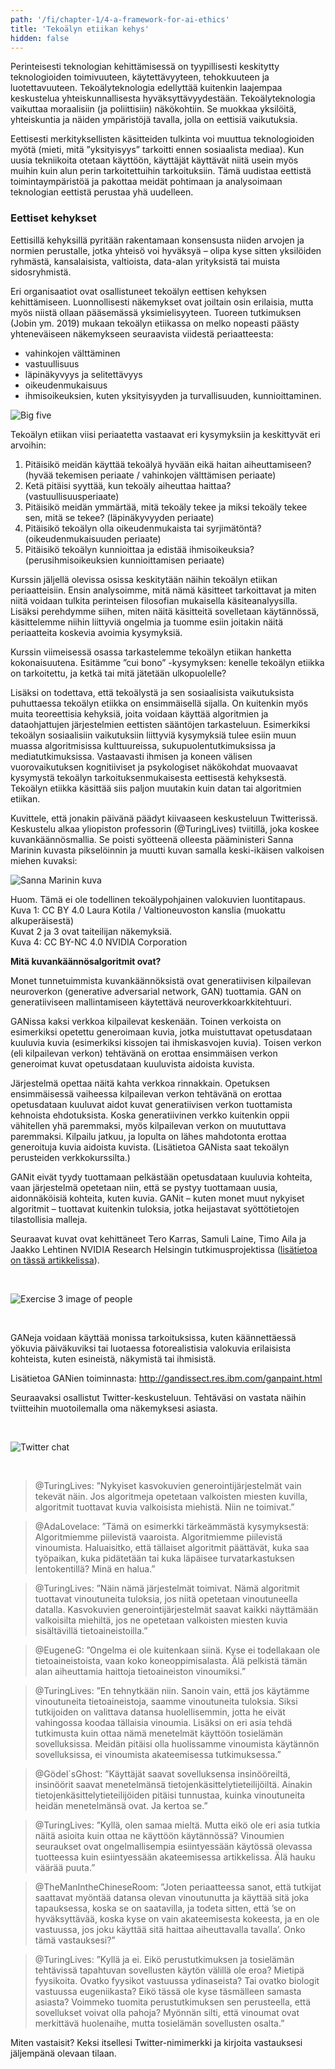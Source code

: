 ```yaml
---
path: '/fi/chapter-1/4-a-framework-for-ai-ethics'
title: 'Tekoälyn etiikan kehys'
hidden: false
---
```


<hero-icon heroIcon='chap1'/>

<styled-text>

Perinteisesti teknologian kehittämisessä on tyypillisesti keskitytty teknologioiden toimivuuteen, käytettävyyteen, tehokkuuteen ja luotettavuuteen. Tekoälyteknologia edellyttää kuitenkin laajempaa keskustelua yhteiskunnallisesta hyväksyttävyydestään. Tekoälyteknologia vaikuttaa moraalisiin (ja poliittisiin) näkökohtiin. Se muokkaa yksilöitä, yhteiskuntia ja näiden ympäristöjä tavalla, jolla on eettisiä vaikutuksia.

Eettisesti merkityksellisten käsitteiden tulkinta voi muuttua teknologioiden myötä (mieti, mitä ”yksityisyys” tarkoitti ennen sosiaalista mediaa). Kun uusia tekniikoita otetaan käyttöön, käyttäjät käyttävät niitä usein myös muihin kuin alun perin tarkoitettuihin tarkoituksiin. Tämä uudistaa eettistä toimintaympäristöä ja pakottaa meidät pohtimaan ja analysoimaan teknologian eettistä perustaa yhä uudelleen.

### Eettiset kehykset

Eettisillä kehyksillä pyritään rakentamaan konsensusta niiden arvojen ja normien perustalle, jotka yhteisö voi hyväksyä – olipa kyse sitten yksilöiden ryhmästä, kansalaisista, valtioista, data-alan yrityksistä tai muista sidosryhmistä.

Eri organisaatiot ovat osallistuneet tekoälyn eettisen kehyksen kehittämiseen. Luonnollisesti näkemykset ovat joiltain osin erilaisia, mutta myös niistä ollaan pääsemässä yksimielisyyteen. Tuoreen tutkimuksen (Jobin ym. 2019) mukaan tekoälyn etiikassa on melko nopeasti päästy yhteneväiseen näkemykseen seuraavista viidestä periaatteesta:

* vahinkojen välttäminen
* vastuullisuus
* läpinäkyvyys ja selitettävyys
* oikeudenmukaisuus
* ihmisoikeuksien, kuten yksityisyyden ja turvallisuuden, kunnioittaminen.

<img src="./big-five.svg" alt="Big five"> </img>

Tekoälyn etiikan viisi periaatetta vastaavat eri kysymyksiin ja keskittyvät eri arvoihin:

1. Pitäisikö meidän käyttää tekoälyä hyvään eikä haitan aiheuttamiseen? (hyvää tekemisen periaate / vahinkojen välttämisen periaate)
2. Ketä pitäisi syyttää, kun tekoäly aiheuttaa haittaa? (vastuullisuusperiaate)
3. Pitäisikö meidän ymmärtää, mitä tekoäly tekee ja miksi tekoäly tekee sen, mitä se tekee? (läpinäkyvyyden periaate)
4. Pitäisikö tekoälyn olla oikeudenmukaista tai syrjimätöntä? (oikeudenmukaisuuden periaate)
5. Pitäisikö tekoälyn kunnioittaa ja edistää ihmisoikeuksia? (perusihmisoikeuksien kunnioittamisen periaate)

</styled-text>


<styled-text>

Kurssin jäljellä olevissa osissa keskitytään näihin tekoälyn etiikan periaatteisiin. Ensin analysoimme, mitä nämä käsitteet tarkoittavat ja miten niitä voidaan tulkita perinteisen filosofian mukaisella käsiteanalyysilla. Lisäksi perehdymme siihen, miten näitä käsitteitä sovelletaan käytännössä, käsittelemme niihin liittyviä ongelmia ja tuomme esiin joitakin näitä periaatteita koskevia avoimia kysymyksiä.

Kurssin viimeisessä osassa tarkastelemme tekoälyn etiikan hanketta kokonaisuutena. Esitämme ”cui bono” -kysymyksen: kenelle tekoälyn etiikka on tarkoitettu, ja ketkä tai mitä jätetään ulkopuolelle?

Lisäksi on todettava, että tekoälystä ja sen sosiaalisista vaikutuksista puhuttaessa tekoälyn etiikka on ensimmäisellä sijalla. On kuitenkin myös muita teoreettisia kehyksiä, joita voidaan käyttää algoritmien ja dataohjattujen järjestelmien eettisten sääntöjen tarkasteluun. Esimerkiksi tekoälyn sosiaalisiin vaikutuksiin liittyviä kysymyksiä tulee esiin muun muassa algoritmisissa kulttuureissa, sukupuolentutkimuksissa ja mediatutkimuksissa. Vastaavasti ihmisen ja koneen välisen vuorovaikutuksen kognitiiviset ja psykologiset näkökohdat muovaavat kysymystä tekoälyn tarkoituksenmukaisesta eettisestä kehyksestä. Tekoälyn etiikka käsittää siis paljon muutakin kuin datan tai algoritmien etiikan.

</styled-text>


<quiz id="2330edb7-5a0b-5c28-b6c0-19ac68494137">

Kuvittele, että jonakin päivänä päädyt kiivaaseen keskusteluun Twitterissä. Keskustelu alkaa yliopiston professorin (@TuringLives) tviitillä, joka koskee kuvankäännösmallia. Se poisti syötteenä olleesta pääministeri Sanna Marinin kuvasta pikselöinnin ja muutti kuvan samalla keski-ikäisen valkoisen miehen kuvaksi:

 ![Sanna Marinin kuva](./chap1-transf.png)

Huom. Tämä ei ole todellinen tekoälypohjainen valokuvien luontitapaus. <br>
Kuva 1: CC BY 4.0 Laura Kotila / Valtioneuvoston kanslia (muokattu alkuperäisestä)<br>
Kuvat 2 ja 3 ovat taiteilijan näkemyksiä.<br>
Kuva 4: CC BY-NC 4.0 NVIDIA Corporation <br>

**Mitä kuvankäännösalgoritmit ovat?**

Monet tunnetuimmista kuvankäännöksistä ovat generatiivisen kilpailevan neuroverkon (generative adversarial network, GAN) tuottamia. GAN on generatiiviseen mallintamiseen käytettävä neuroverkkoarkkitehtuuri.

GANissa kaksi verkkoa kilpailevat keskenään. Toinen verkoista on esimerkiksi opetettu generoimaan kuvia, jotka muistuttavat opetusdataan kuuluvia kuvia (esimerkiksi kissojen tai ihmiskasvojen kuvia). Toisen verkon (eli kilpailevan verkon) tehtävänä on erottaa ensimmäisen verkon generoimat kuvat opetusdataan kuuluvista aidoista kuvista.

Järjestelmä opettaa näitä kahta verkkoa rinnakkain. Opetuksen ensimmäisessä vaiheessa kilpailevan verkon tehtävänä on erottaa opetusdataan kuuluvat aidot kuvat generatiivisen verkon tuottamista kehnoista ehdotuksista. Koska generatiivinen verkko kuitenkin oppii vähitellen yhä paremmaksi, myös kilpailevan verkon on muututtava paremmaksi. Kilpailu jatkuu, ja lopulta on lähes mahdotonta erottaa generoituja kuvia aidoista kuvista. (Lisätietoa GANista saat tekoälyn perusteiden verkkokurssilta.)

GANit eivät tyydy tuottamaan pelkästään opetusdataan kuuluvia kohteita, vaan järjestelmä opetetaan niin, että se pystyy tuottamaan uusia, aidonnäköisiä kohteita, kuten kuvia. GANit – kuten monet muut nykyiset algoritmit – tuottavat kuitenkin tuloksia, jotka heijastavat syöttötietojen tilastollisia malleja.

Seuraavat kuvat ovat kehittäneet Tero Karras, Samuli Laine, Timo Aila ja Jaakko Lehtinen NVIDIA Research Helsingin tutkimusprojektissa ([lisätietoa on tässä artikkelissa](https://research.aalto.fi/en/publications/progressive-growing-of-gans-for-improved-quality-stability-and-va)).

<br>

![Exercise 3 image of people](./Exercise_3_image_2.png)

<br>

GANeja voidaan käyttää monissa tarkoituksissa, kuten käännettäessä yökuvia päiväkuviksi tai luotaessa fotorealistisia valokuvia erilaisista kohteista, kuten esineistä, näkymistä tai ihmisistä.

Lisätietoa GANien toiminnasta: http://gandissect.res.ibm.com/ganpaint.html

Seuraavaksi osallistut Twitter-keskusteluun. Tehtäväsi on vastata näihin tviitteihin muotoilemalla oma näkemyksesi asiasta.

<br>

![Twitter chat](./twitter-image.svg)

<br>

> @TuringLives: ”Nykyiset kasvokuvien generointijärjestelmät vain tekevät näin. Jos algoritmeja opetetaan valkoisten miesten kuvilla, algoritmit tuottavat kuvia valkoisista miehistä. Niin ne toimivat.”

> @AdaLovelace: ”Tämä on esimerkki tärkeämmästä kysymyksestä: Algoritmiemme piilevistä vaaroista. Algoritmiemme piilevistä vinoumista. Haluaisitko, että tällaiset algoritmit päättävät, kuka saa työpaikan, kuka pidätetään tai kuka läpäisee turvatarkastuksen lentokentillä? Minä en halua.”

> @TuringLives: ”Näin nämä järjestelmät toimivat. Nämä algoritmit tuottavat vinoutuneita tuloksia, jos niitä opetetaan vinoutuneella datalla. Kasvokuvien generointijärjestelmät saavat kaikki näyttämään valkoisilta miehiltä, jos ne opetetaan valkoisten miesten kuvia sisältävillä tietoaineistoilla.”

> @EugeneG: ”Ongelma ei ole kuitenkaan siinä. Kyse ei todellakaan ole tietoaineistoista, vaan koko koneoppimisalasta. Älä pelkistä tämän alan aiheuttamia haittoja tietoaineiston vinoumiksi.”

> @TuringLives: ”En tehnytkään niin. Sanoin vain, että jos käytämme vinoutuneita tietoaineistoja, saamme vinoutuneita tuloksia. Siksi tutkijoiden on valittava datansa huolellisemmin, jotta he eivät vahingossa koodaa tällaisia vinoumia. Lisäksi on eri asia tehdä tutkimusta kuin ottaa nämä menetelmät käyttöön tosielämän sovelluksissa. Meidän pitäisi olla huolissamme vinoumista käytännön sovelluksissa, ei vinoumista akateemisessa tutkimuksessa.”

> @Gödel´sGhost: ”Käyttäjät saavat sovelluksensa insinööreiltä, insinöörit saavat menetelmänsä tietojenkäsittelytieteilijöiltä. Ainakin tietojenkäsittelytieteilijöiden pitäisi tunnustaa, kuinka vinoutuneita heidän menetelmänsä ovat. Ja kertoa se.”

> @TuringLives: ”Kyllä, olen samaa mieltä. Mutta eikö ole eri asia tutkia näitä asioita kuin ottaa ne käyttöön käytännössä? Vinoumien seuraukset ovat ongelmallisempia esiintyessään käytössä olevassa tuotteessa kuin esiintyessään akateemisessa artikkelissa. Älä hauku väärää puuta.”

> @TheManIntheChineseRoom: ”Joten periaatteessa sanot, että tutkijat saattavat myöntää datansa olevan vinoutunutta ja käyttää sitä joka tapauksessa, koska se on saatavilla, ja todeta sitten, että ’se on hyväksyttävää, koska kyse on vain akateemisesta kokeesta, ja en ole vastuussa, jos joku käyttää sitä haittaa aiheuttavalla tavalla’. Onko tämä vastauksesi?”

> @TuringLives: ”Kyllä ja ei. Eikö perustutkimuksen ja tosielämän tehtävissä tapahtuvan sovellusten käytön välillä ole eroa? Mietipä fyysikoita. Ovatko fyysikot vastuussa ydinaseista? Tai ovatko biologit vastuussa eugeniikasta? Eikö tässä ole kyse täsmälleen samasta asiasta? Voimmeko tuomita perustutkimuksen sen perusteella, että sovellukset voivat olla pahoja? Myönnän silti, että vinoumat ovat merkittävä huolenaihe, mutta tosielämän sovellusten osalta.”

Miten vastaisit? Keksi itsellesi Twitter-nimimerkki ja kirjoita vastauksesi jäljempänä olevaan tilaan.

</quiz>

<quiz id="bd3c293d-961d-5c88-8ae0-609d251fbf20"> </quiz>

<quiz id="9720570a-d33b-5f7e-a42b-55c3eb689595"> </quiz>
